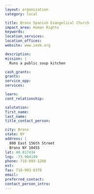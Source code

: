 ```yaml
---
layout: organization
category: local

title: Bronx Spanish Evangelical Church
impact_area: Human Rights
keywords: 
location_services: 
location_offices: 
website: www.ieeb.org

description: 
mission: |
  Runs a public soup kitchen

cash_grants: 
grants: 
service_opp: 
services: 

learn: 
cont_relationship: 

salutation: 
first_name: 
last_name: 
title_contact_person: 

city: Bronx
state: NY
address: |
  800 East 156th Street    
  Bronx NY 10455
lat: 40.817434
lng: -73.904149
phone: 718-993-1260
ext: 
fax: 718-993-8378
email: 
preferred_contact: 
contact_person_intro: 
---
```

